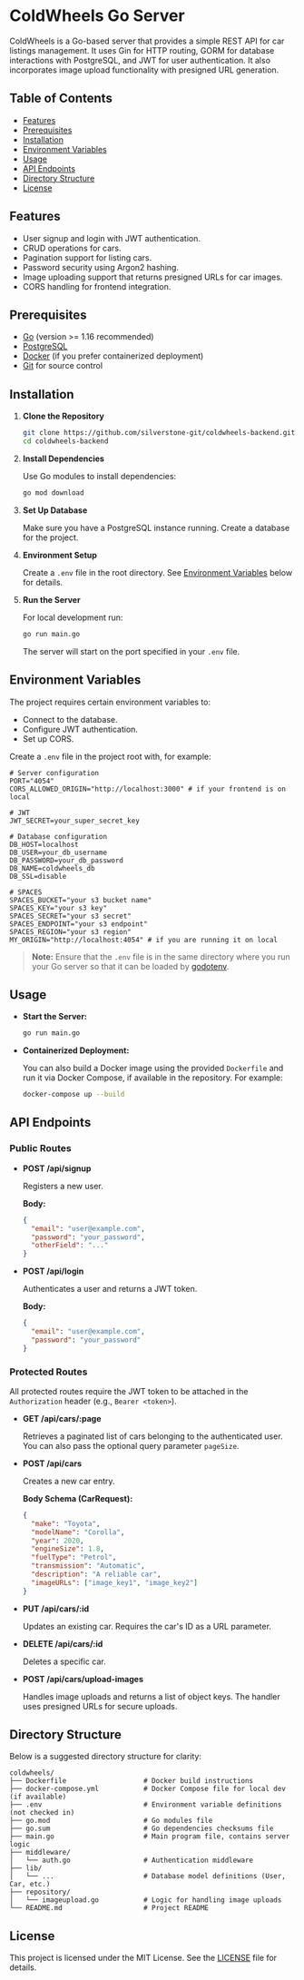 # ColdWheels Go Server

ColdWheels is a Go-based server that provides a simple REST API for car listings management. It uses Gin for HTTP routing, GORM for database interactions with PostgreSQL, and JWT for user authentication. It also incorporates image upload functionality with presigned URL generation.

## Table of Contents

- [Features](#features)
- [Prerequisites](#prerequisites)
- [Installation](#installation)
- [Environment Variables](#environment-variables)
- [Usage](#usage)
- [API Endpoints](#api-endpoints)
- [Directory Structure](#directory-structure)
- [License](#license)

## Features

- User signup and login with JWT authentication.
- CRUD operations for cars.
- Pagination support for listing cars.
- Password security using Argon2 hashing.
- Image uploading support that returns presigned URLs for car images.
- CORS handling for frontend integration.

## Prerequisites

- [Go](https://golang.org) (version >= 1.16 recommended)
- [PostgreSQL](https://www.postgresql.org)
- [Docker](https://www.docker.com) (if you prefer containerized deployment)
- [Git](https://git-scm.com) for source control

## Installation

1. **Clone the Repository**

   ```bash
   git clone https://github.com/silverstone-git/coldwheels-backend.git
   cd coldwheels-backend
   ```

2. **Install Dependencies**

   Use Go modules to install dependencies:

   ```bash
   go mod download
   ```

3. **Set Up Database**

   Make sure you have a PostgreSQL instance running. Create a database for the project.

4. **Environment Setup**

   Create a `.env` file in the root directory. See [Environment Variables](#environment-variables) below for details.

5. **Run the Server**

   For local development run:

   ```bash
   go run main.go
   ```

   The server will start on the port specified in your `.env` file.

## Environment Variables

The project requires certain environment variables to:
- Connect to the database.
- Configure JWT authentication.
- Set up CORS.

Create a `.env` file in the project root with, for example:

```dotenv
# Server configuration
PORT="4054"
CORS_ALLOWED_ORIGIN="http://localhost:3000" # if your frontend is on local

# JWT
JWT_SECRET=your_super_secret_key

# Database configuration
DB_HOST=localhost
DB_USER=your_db_username
DB_PASSWORD=your_db_password
DB_NAME=coldwheels_db
DB_SSL=disable

# SPACES
SPACES_BUCKET="your s3 bucket name"
SPACES_KEY="your s3 key"
SPACES_SECRET="your s3 secret"
SPACES_ENDPOINT="your s3 endpoint"
SPACES_REGION="your s3 region"
MY_ORIGIN="http://localhost:4054" # if you are running it on local

```

> **Note:** Ensure that the `.env` file is in the same directory where you run your Go server so that it can be loaded by [godotenv](https://github.com/joho/godotenv).

## Usage

- **Start the Server:**

  ```bash
  go run main.go
  ```

- **Containerized Deployment:**

  You can also build a Docker image using the provided `Dockerfile` and run it via Docker Compose, if available in the repository. For example:

  ```bash
  docker-compose up --build
  ```

## API Endpoints

### Public Routes

- **POST /api/signup**

  Registers a new user.

  **Body:**

  ```json
  {
    "email": "user@example.com",
    "password": "your_password",
    "otherField": "..."
  }
  ```

- **POST /api/login**

  Authenticates a user and returns a JWT token.

  **Body:**

  ```json
  {
    "email": "user@example.com",
    "password": "your_password"
  }
  ```

### Protected Routes

All protected routes require the JWT token to be attached in the `Authorization` header (e.g., `Bearer <token>`).

- **GET /api/cars/:page**

  Retrieves a paginated list of cars belonging to the authenticated user. You can also pass the optional query parameter `pageSize`.

- **POST /api/cars**

  Creates a new car entry.

  **Body Schema (CarRequest):**

  ```json
  {
    "make": "Toyota",
    "modelName": "Corolla",
    "year": 2020,
    "engineSize": 1.8,
    "fuelType": "Petrol",
    "transmission": "Automatic",
    "description": "A reliable car",
    "imageURLs": ["image_key1", "image_key2"]
  }
  ```

- **PUT /api/cars/:id**

  Updates an existing car. Requires the car's ID as a URL parameter.

- **DELETE /api/cars/:id**

  Deletes a specific car.

- **POST /api/cars/upload-images**

  Handles image uploads and returns a list of object keys. The handler uses presigned URLs for secure uploads.

## Directory Structure

Below is a suggested directory structure for clarity:

```
coldwheels/
├── Dockerfile                   # Docker build instructions
├── docker-compose.yml           # Docker Compose file for local dev (if available)
├── .env                         # Environment variable definitions (not checked in)
├── go.mod                       # Go modules file
├── go.sum                       # Go dependencies checksums file
├── main.go                      # Main program file, contains server logic
├── middleware/
│   └── auth.go                  # Authentication middleware
├── lib/
│   └── ...                      # Database model definitions (User, Car, etc.)
├── repository/
│   └── imageupload.go           # Logic for handling image uploads
└── README.md                    # Project README
```

## License

This project is licensed under the MIT License. See the [LICENSE](LICENSE) file for details.

